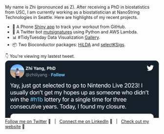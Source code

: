 My name is Zhi (pronounced as Z). After receiving a PhD in biostatistics from USC, I am currently working as a biostatistician at NanoString Technologies in Seattle. Here are highlights of my recent projects. 

- :iphone: A Phone [Shiny app](https://github.com/zhiiiyang/OTworkout) to track your workout from GitHub. 
- :robot: A Twitter bot [mutsignatures](https://github.com/zhiiiyang/mutSignature_Pubmed_bot) using Python and AWS Lambda. 
- :bar_chart: #TidyTuesday Data Visualization [Gallery](https://github.com/zhiiiyang/tidytuesday). 
- 📦 Two Bioconductor packages: [HiLDA](https://github.com/USCbiostats/HiLDA) and [selectKSigs](https://github.com/USCbiostats/selectKSigs).


<div align="left">
  
:point_down: You're viewing my lastest tweet.   
<img src="https://github.com/zhiiiyang/zhiiiyang/blob/master/tweet.png" width="550">   
[Follow me on Twitter][Twitter] :speech_balloon:&nbsp;&nbsp;&nbsp;|&nbsp;&nbsp;&nbsp;[Connect me on LinkedIn][LinkedIn] :necktie:&nbsp;&nbsp;&nbsp;|&nbsp;&nbsp;&nbsp;[Check out my website][Website] :link:  

</div>

<!--
Quick Link 
-->

[Twitter]:https://twitter.com/zhiiiyang
[LinkedIn]:https://www.linkedin.com/in/zhiiiyang/
[GitHub]:https://github.com/zhiiiyang
[Website]:https://zhiyang.netlify.app/


